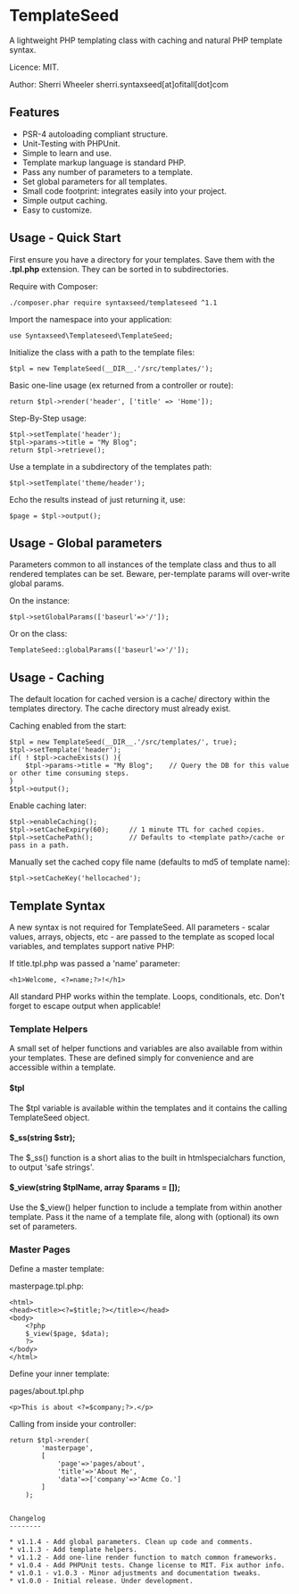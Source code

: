 TemplateSeed
=========================

A lightweight PHP templating class with caching and natural PHP template syntax.

Licence: MIT.

Author: Sherri Wheeler sherri.syntaxseed[at]ofitall[dot]com

Features
--------

* PSR-4 autoloading compliant structure.
* Unit-Testing with PHPUnit.
* Simple to learn and use.
* Template markup language is standard PHP.
* Pass any number of parameters to a template.
* Set global parameters for all templates.
* Small code footprint: integrates easily into your project.
* Simple output caching.
* Easy to customize.

Usage - Quick Start
--------

First ensure you have a directory for your templates. Save them with the **.tpl.php** extension. They can be sorted in to subdirectories.

Require with Composer:
```
./composer.phar require syntaxseed/templateseed ^1.1
```

Import the namespace into your application:
```
use Syntaxseed\Templateseed\TemplateSeed;
```

Initialize the class with a path to the template files:
```
$tpl = new TemplateSeed(__DIR__.'/src/templates/');
```

Basic one-line usage (ex returned from a controller or route):
```
return $tpl->render('header', ['title' => 'Home']);
```

Step-By-Step usage:
```
$tpl->setTemplate('header');
$tpl->params->title = "My Blog";
return $tpl->retrieve();
```

Use a template in a subdirectory of the templates path:
```
$tpl->setTemplate('theme/header');
```

Echo the results instead of just returning it, use:
```
$page = $tpl->output();
```

Usage - Global parameters
--------

Parameters common to all instances of the template class and thus to all rendered templates can be set.
Beware, per-template params will over-write global params.

On the instance:
```
$tpl->setGlobalParams(['baseurl'=>'/']);
```
Or on the class:
```
TemplateSeed::globalParams(['baseurl'=>'/']);
```

Usage - Caching
--------

The default location for cached version is a cache/ directory within the templates directory. The cache directory must already exist.

Caching enabled from the start:
```
$tpl = new TemplateSeed(__DIR__.'/src/templates/', true);
$tpl->setTemplate('header');
if( ! $tpl->cacheExists() ){
	$tpl->params->title = "My Blog"; 	// Query the DB for this value or other time consuming steps.
}
$tpl->output();
```

Enable caching later:
```
$tpl->enableCaching();
$tpl->setCacheExpiry(60);     // 1 minute TTL for cached copies.
$tpl->setCachePath();         // Defaults to <template path>/cache or pass in a path.
```

Manually set the cached copy file name (defaults to md5 of template name):
```
$tpl->setCacheKey('hellocached');
```

Template Syntax
--------

A new syntax is not required for TemplateSeed. All parameters - scalar values, arrays, objects, etc - are passed to the template as scoped local variables, and templates support native PHP:

If title.tpl.php was passed a 'name' parameter:
```
<h1>Welcome, <?=name;?>!</h1>
```

All standard PHP works within the template. Loops, conditionals, etc. Don't forget to escape output when applicable!

### Template Helpers

A small set of helper functions and variables are also available from within your templates. These are defined simply for convenience and are accessible within a template.

#### $tpl

The $tpl variable is available within the templates and it contains the calling TemplateSeed object.

#### $_ss(string $str);

The $_ss() function is a short alias to the built in htmlspecialchars function, to output 'safe strings'.

#### $_view(string $tplName, array $params = []);

Use the $_view() helper function to include a template from within another template.
Pass it the name of a template file, along with (optional) its own set of parameters.

### Master Pages

Define a master template:

masterpage.tpl.php:
```
<html>
<head><title><?=$title;?></title></head>
<body>
    <?php
    $_view($page, $data);
    ?>
</body>
</html>
```

Define your inner template:

pages/about.tpl.php
```
<p>This is about <?=$company;?>.</p>
```

Calling from inside your controller:
```
return $tpl->render(
        'masterpage',
        [
            'page'=>'pages/about',
            'title'=>'About Me',
            'data'=>['company'=>'Acme Co.']
        ]
    );


Changelog
--------

* v1.1.4 - Add global parameters. Clean up code and comments.
* v1.1.3 - Add template helpers.
* v1.1.2 - Add one-line render function to match common frameworks.
* v1.0.4 - Add PHPUnit tests. Change license to MIT. Fix author info.
* v1.0.1 - v1.0.3 - Minor adjustments and documentation tweaks.
* v1.0.0 - Initial release. Under development.
